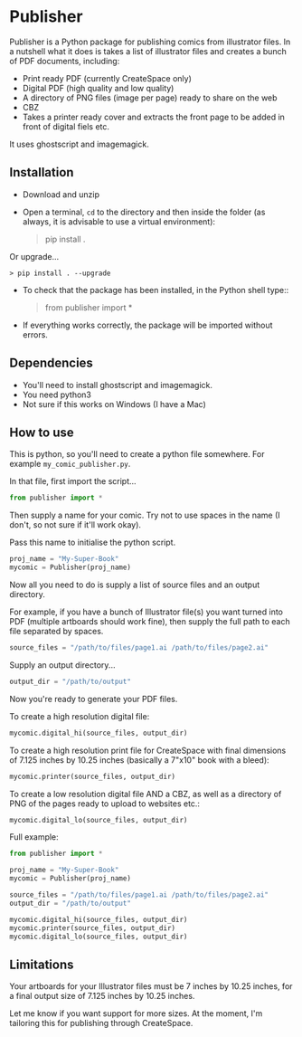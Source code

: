 # Publisher

Publisher is a Python package for publishing comics from illustrator files. In a nutshell what it does is takes a list of illustrator files and creates a bunch of PDF documents, including:

* Print ready PDF (currently CreateSpace only)
* Digital PDF (high quality and low quality)
* A directory of PNG files (image per page) ready to share on the web
* CBZ
* Takes a printer ready cover and extracts the front page to be added in front of digital fiels etc.


It uses ghostscript and imagemagick.

## Installation

* Download and unzip

* Open a terminal, `cd` to the directory and then inside the folder (as always, it is advisable to use a virtual environment):

    > pip install .
    
Or upgrade...

	> pip install . --upgrade

* To check that the package has been installed, in the Python shell type::

    > from publisher import *

* If everything works correctly, the package will be imported without errors.

## Dependencies

* You'll need to install ghostscript and imagemagick.
* You need python3
* Not sure if this works on Windows (I have a Mac)

## How to use

This is python, so you'll need to create a python file somewhere. For example `my_comic_publisher.py`.

In that file, first import the script...

```python
from publisher import *

```

Then supply a name for your comic. Try not to use spaces in the name (I don't, so not sure if it'll work okay).

Pass this name to initialise the python script.

```python
proj_name = "My-Super-Book"
mycomic = Publisher(proj_name)
```

Now all you need to do is supply a list of source files and an output directory.

For example, if you have a bunch of Illustrator file(s) you want turned into PDF (multiple artboards should work fine), then supply the full path to each file separated by spaces.


```python
source_files = "/path/to/files/page1.ai /path/to/files/page2.ai"

```

Supply an output directory...

```python
output_dir = "/path/to/output"

```

Now you're ready to generate your PDF files.

To create a high resolution digital file:

```python
mycomic.digital_hi(source_files, output_dir)

```

To create a high resolution print file for CreateSpace with final dimensions of 7.125 inches by 10.25 inches (basically a 7"x10" book with a bleed):

```python
mycomic.printer(source_files, output_dir)

```

To create a low resolution digital file AND a CBZ, as well as a directory of PNG of the pages ready to upload to websites etc.:

```python
mycomic.digital_lo(source_files, output_dir)

```

Full example:

```python
from publisher import *

proj_name = "My-Super-Book"
mycomic = Publisher(proj_name)

source_files = "/path/to/files/page1.ai /path/to/files/page2.ai"
output_dir = "/path/to/output"

mycomic.digital_hi(source_files, output_dir)
mycomic.printer(source_files, output_dir)
mycomic.digital_lo(source_files, output_dir)

```


## Limitations

Your artboards for your Illustrator files must be 7 inches by 10.25 inches, for a final output size of 7.125 inches by 10.25 inches.

Let me know if you want support for more sizes. At the moment, I'm tailoring this for publishing through CreateSpace.
